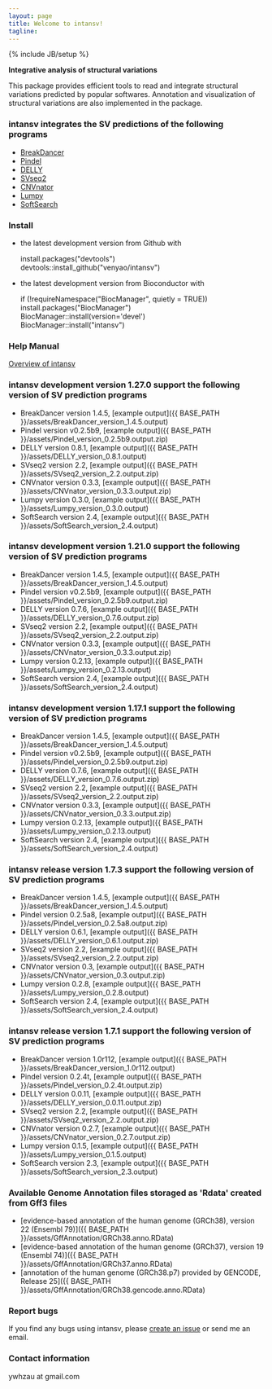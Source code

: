 ```yaml
---
layout: page
title: Welcome to intansv!
tagline: 
---
```

{% include JB/setup %}

__Integrative analysis of structural variations__

This package provides efficient tools to read and integrate structural variations predicted by popular softwares. Annotation and visualization of structural variations are also implemented in the package.


### intansv integrates the SV predictions of the following programs
<ul>
<li><a href="https://github.com/genome/breakdancer" target="_blank">BreakDancer</a></li>
<li><a href="https://github.com/genome/pindel" target="_blank">Pindel</a></li>
<li><a href="https://github.com/tobiasrausch/delly" target="_blank">DELLY</a></li>
<li><a href="http://www.engr.uconn.edu/~jiz08001/svseq2.html" target="_blank">SVseq2</a></li>
<li><a href="https://github.com/abyzovlab/CNVnator" target="_blank">CNVnator</a></li>
<li><a href="https://github.com/arq5x/lumpy-sv" target="_blank">Lumpy</a></li>
<li><a href="https://github.com/Steven-N-Hart/softsearch" target="_blank">SoftSearch</a></li>
</ul>

### Install

-   the latest development version from Github with

    install.packages("devtools")  
    devtools::install_github("venyao/intansv")  
	
-   the latest development version from Bioconductor with

    if (!requireNamespace("BiocManager", quietly = TRUE))  
        install.packages("BiocManager")  
    BiocManager::install(version='devel')  
    BiocManager::install("intansv")  
    

### Help Manual
[Overview of intansv](https://github.com/venyao/intansv/blob/master/intansvOverview.pdf)  


### intansv development version 1.27.0 support the following version of SV prediction programs
* BreakDancer version 1.4.5, [example output]({{ BASE_PATH }}/assets/BreakDancer_version_1.4.5.output)  
* Pindel version v0.2.5b9, [example output]({{ BASE_PATH }}/assets/Pindel_version_0.2.5b9.output.zip)   
* DELLY version 0.8.1, [example output]({{ BASE_PATH }}/assets/DELLY_version_0.8.1.output)  
* SVseq2 version 2.2, [example output]({{ BASE_PATH }}/assets/SVseq2_version_2.2.output.zip)  
* CNVnator version 0.3.3, [example output]({{ BASE_PATH }}/assets/CNVnator_version_0.3.3.output.zip)  
* Lumpy version 0.3.0, [example output]({{ BASE_PATH }}/assets/Lumpy_version_0.3.0.output)    
* SoftSearch version 2.4, [example output]({{ BASE_PATH }}/assets/SoftSearch_version_2.4.output)  

### intansv development version 1.21.0 support the following version of SV prediction programs
* BreakDancer version 1.4.5, [example output]({{ BASE_PATH }}/assets/BreakDancer_version_1.4.5.output)  
* Pindel version v0.2.5b9, [example output]({{ BASE_PATH }}/assets/Pindel_version_0.2.5b9.output.zip)   
* DELLY version 0.7.6, [example output]({{ BASE_PATH }}/assets/DELLY_version_0.7.6.output.zip)  
* SVseq2 version 2.2, [example output]({{ BASE_PATH }}/assets/SVseq2_version_2.2.output.zip)  
* CNVnator version 0.3.3, [example output]({{ BASE_PATH }}/assets/CNVnator_version_0.3.3.output.zip)  
* Lumpy version 0.2.13, [example output]({{ BASE_PATH }}/assets/Lumpy_version_0.2.13.output)  
* SoftSearch version 2.4, [example output]({{ BASE_PATH }}/assets/SoftSearch_version_2.4.output)  

### intansv development version 1.17.1 support the following version of SV prediction programs
* BreakDancer version 1.4.5, [example output]({{ BASE_PATH }}/assets/BreakDancer_version_1.4.5.output)  
* Pindel version v0.2.5b9, [example output]({{ BASE_PATH }}/assets/Pindel_version_0.2.5b9.output.zip)   
* DELLY version 0.7.6, [example output]({{ BASE_PATH }}/assets/DELLY_version_0.7.6.output.zip)  
* SVseq2 version 2.2, [example output]({{ BASE_PATH }}/assets/SVseq2_version_2.2.output.zip)  
* CNVnator version 0.3.3, [example output]({{ BASE_PATH }}/assets/CNVnator_version_0.3.3.output.zip)  
* Lumpy version 0.2.13, [example output]({{ BASE_PATH }}/assets/Lumpy_version_0.2.13.output)  
* SoftSearch version 2.4, [example output]({{ BASE_PATH }}/assets/SoftSearch_version_2.4.output)  

### intansv release version 1.7.3 support the following version of SV prediction programs
* BreakDancer version 1.4.5, [example output]({{ BASE_PATH }}/assets/BreakDancer_version_1.4.5.output)  
* Pindel version 0.2.5a8, [example output]({{ BASE_PATH }}/assets/Pindel_version_0.2.5a8.output.zip)   
* DELLY version 0.6.1, [example output]({{ BASE_PATH }}/assets/DELLY_version_0.6.1.output.zip)  
* SVseq2 version 2.2, [example output]({{ BASE_PATH }}/assets/SVseq2_version_2.2.output.zip)  
* CNVnator version 0.3, [example output]({{ BASE_PATH }}/assets/CNVnator_version_0.3.output.zip)  
* Lumpy version 0.2.8, [example output]({{ BASE_PATH }}/assets/Lumpy_version_0.2.8.output)  
* SoftSearch version 2.4, [example output]({{ BASE_PATH }}/assets/SoftSearch_version_2.4.output)  

### intansv release version 1.7.1 support the following version of SV prediction programs
* BreakDancer version 1.0r112, [example output]({{ BASE_PATH }}/assets/BreakDancer_version_1.0r112.output)  
* Pindel version 0.2.4t, [example output]({{ BASE_PATH }}/assets/Pindel_version_0.2.4t.output.zip)  
* DELLY version 0.0.11, [example output]({{ BASE_PATH }}/assets/DELLY_version_0.0.11.output.zip)  
* SVseq2 version 2.2, [example output]({{ BASE_PATH }}/assets/SVseq2_version_2.2.output.zip)  
* CNVnator version 0.2.7, [example output]({{ BASE_PATH }}/assets/CNVnator_version_0.2.7.output.zip)  
* Lumpy version 0.1.5, [example output]({{ BASE_PATH }}/assets/Lumpy_version_0.1.5.output)  
* SoftSearch version 2.3, [example output]({{ BASE_PATH }}/assets/SoftSearch_version_2.3.output)  


### Available Genome Annotation files storaged as 'Rdata' created from Gff3 files  
* [evidence-based annotation of the human genome (GRCh38), version 22 (Ensembl 79)]({{ BASE_PATH }}/assets/GffAnnotation/GRCh38.anno.RData)   
* [evidence-based annotation of the human genome (GRCh37), version 19 (Ensembl 74)]({{ BASE_PATH }}/assets/GffAnnotation/GRCh37.anno.RData)   
* [annotation of the human genome (GRCh38.p7) provided by GENCODE, Release 25]({{ BASE_PATH }}/assets/GffAnnotation/GRCh38.gencode.anno.RData)   

### Report bugs
If you find any bugs using intansv, please <a href="https://github.com/venyao/intansv/issues/intansv/issues" target="_blank">create an issue</a> or send me an email.

### Contact information
ywhzau at gmail.com


